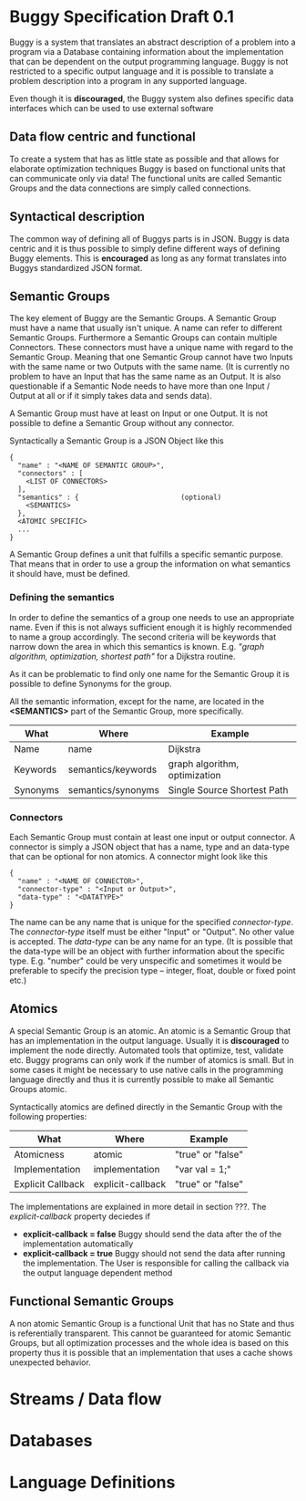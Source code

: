 # Buggy Specification Draft 0.1

Buggy is a system that translates an abstract description of a problem
into a program via a Database containing information about the implementation
that can be dependent on the output programming language. Buggy is not
restricted to a specific output language and it is possible to translate
a problem description into a program in any supported language.

Even though it is **discouraged**, the Buggy system also defines specific data
interfaces which can be used to use external software

## Data flow centric and functional

To create a system that has as little state as possible and that allows for
elaborate optimization techniques Buggy is based on functional units that can
communicate only via data! The functional units are called Semantic Groups and
the data connections are simply called connections.

## Syntactical description

The common way of defining all of Buggys parts is in JSON. Buggy is data centric
and it is thus possible to simply define different ways of defining Buggy
elements. This is **encouraged** as long as any format translates into Buggys
standardized JSON format.

## Semantic Groups

The key element of Buggy are the Semantic Groups. A Semantic Group must have
a name that usually isn't unique. A name can refer to different Semantic Groups.
Furthermore a Semantic Groups can contain multiple Connectors. These connectors
 must have a unique name with regard to the Semantic Group. Meaning that one
 Semantic Group cannot have two Inputs with the same name or two Outputs with
 the same name. (It is currently no problem to have an Input that has the same
 name as an Output. It is also questionable if a Semantic Node needs to have
 more than one Input / Output at all or if it simply takes data and sends data).

 A Semantic Group must have at least on Input or one Output. It is not possible
 to define a Semantic Group without any connector.

Syntactically a Semantic Group is a JSON Object like this

```
{
  "name" : "<NAME OF SEMANTIC GROUP>",
  "connectors" : [
    <LIST OF CONNECTORS>
  ],
  "semantics" : {                         (optional)
    <SEMANTICS>
  },
  <ATOMIC SPECIFIC>
  ...
}
```

A Semantic Group defines a unit that fulfills a specific semantic purpose. That
means that in order to use a group the information on what semantics it should
have, must be defined.

### Defining the semantics

In order to define the semantics of a group one needs to use an appropriate name.
Even if this is not always sufficient enough it is highly recommended to name
a group accordingly. The second criteria will be keywords that narrow down
the area in which this semantics is known. E.g.
*"graph algorithm, optimization, shortest path"* for a Dijkstra routine.

As it can be problematic to find only one name for the Semantic Group it is
possible to define Synonyms for the group.

All the semantic information, except for the name, are located in the
**&lt;SEMANTICS&gt;** part of the Semantic Group, more specifically.

| **What** | **Where**                | **Example**                   |
|----------|--------------------------|-------------------------------|
| Name     | name                     | Dijkstra                      |
| Keywords | semantics/keywords       | graph algorithm, optimization |
| Synonyms | semantics/synonyms       | Single Source Shortest Path   |

### Connectors

Each Semantic Group must contain at least one input or output connector. A
connector is simply a JSON object that has a name, type and an
data-type that can be optional for non atomics. A connector might look like this

```
{
  "name" : "<NAME OF CONNECTOR>",
  "connector-type" : "<Input or Output>",
  "data-type" : "<DATATYPE>"
}
```

The name can be any name that is unique for the specified *connector-type*. The
*connector-type* itself must be either "Input" or "Output". No other value is
accepted. The *data-type* can be any name for an type. (It is possible that the
data-type will be an object with further information about the specific type.
E.g. "number" could be very unspecific and sometimes it would be preferable to
specify the precision type &ndash; integer, float, double or fixed point etc.)


## Atomics

A special Semantic Group is an atomic. An atomic is a Semantic Group that
has an implementation in the output language. Usually it is **discouraged** to
implement the node directly. Automated tools that optimize, test, validate etc.
Buggy programs can only work if the number of atomics is small. But in some cases
it might be necessary to use native calls in the programming language directly
and thus it is currently possible to make all Semantic Groups atomic.

Syntactically atomics are defined directly in the Semantic Group with the
following properties:

| **What**       | **Where**                | **Example**                   |
|----------------|--------------------------|-------------------------------|
| Atomicness     | atomic                   | "true" or "false"             |
| Implementation | implementation           | "var val = 1;"                |
| Explicit Callback | explicit-callback     | "true" or "false"             |

The implementations are explained in more detail in section ???. The
*explicit-callback* property deciedes if
 * **explicit-callback = false** Buggy should send the data after the of the
 implementation automatically
 * **explicit-callback = true** Buggy should not send the data after running the
 implementation. The User is responsible for calling the callback via the output language
 dependent method

## Functional Semantic Groups

 A non atomic Semantic Group is a functional Unit that has no State and thus is
 referentially transparent. This cannot be guaranteed for atomic Semantic Groups,
 but all optimization processes and the whole idea is based on this property
 thus it is possible that an implementation that uses a cache shows unexpected
 behavior.

# Streams / Data flow


# Databases

# Language Definitions
